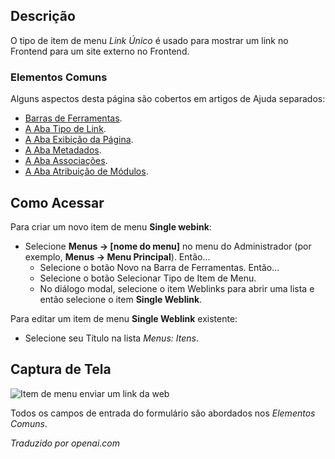 <!-- Filename: Help4.x:Menus_Menu_Item_Single_Weblink  / Display title: Único Link da Web -->

## Descrição

O tipo de item de menu *Link Único* é usado para mostrar um link no Frontend para um site externo no Frontend.

### Elementos Comuns

Alguns aspectos desta página são cobertos em artigos de Ajuda separados:

* [Barras de Ferramentas](jdocmanual?article=help/common-elements/toolbars).
* [A Aba Tipo de Link](jdocmanual?article=help/menu-items-common/menu-item-link-type).
* [A Aba Exibição da Página](jdocmanual?article=help/menu-items-common/menu-item-page-display).
* [A Aba Metadados](jdocmanual?article=help/menu-items-common/menu-item-metadata).
* [A Aba Associações](jdocmanual?article=help/common-elements/edit-associations).
* [A Aba Atribuição de Módulos](jdocmanual?article=help/menu-items-common/menu-item-module-assignment).

## Como Acessar

Para criar um novo item de menu **Single webink**:

- Selecione **Menus → \[nome do menu\]** no menu do Administrador
  (por exemplo, **Menus → Menu Principal**). Então...
  - Selecione o botão Novo na Barra de Ferramentas. Então...
  - Selecione o botão Selecionar Tipo de Item de Menu.
  - No diálogo modal, selecione o item Weblinks para abrir uma lista e então
    selecione o item **Single Weblink**.
    
Para editar um item de menu **Single Weblink** existente:

- Selecione seu Título na lista *Menus: Itens*.

## Captura de Tela

![Item de menu enviar um link da web](../../../ptbr/images/menu-items/weblinks-single-weblink-details-tab.png)

Todos os campos de entrada do formulário são abordados nos *Elementos Comuns*.


*Traduzido por openai.com*

